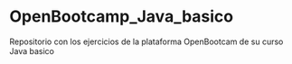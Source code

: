# OpenBootcamp_Java_basico
Repositorio con los ejercicios de la plataforma OpenBootcam de su curso Java basico

